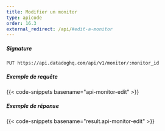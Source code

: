 ```yaml
---
title: Modifier un monitor
type: apicode
order: 16.3
external_redirect: /api/#edit-a-monitor
---
```


##### Signature
`PUT https://api.datadoghq.com/api/v1/monitor/:monitor_id`
##### Exemple de requête
{{< code-snippets basename="api-monitor-edit" >}}
##### Exemple de réponse
{{< code-snippets basename="result.api-monitor-edit" >}}

